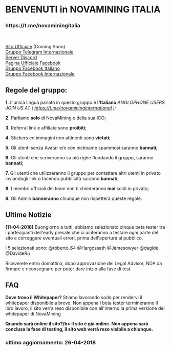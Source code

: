 # BENVENUTI in NOVAMINING ITALIA 
<h3>https://t.me/novaminingitalia</h3><br>

<a href="http://novamining.io/">Sito Ufficiale</a> (Coming Soon)<br>
<a href="https://t.me/novamininginternational">Gruppo Telegram Internazionale</a><br>
<a href="https://discord.gg/WedqYnr">Server Discord</a><br>
<a href="https://www.facebook.com/novamining.xnm/">Pagina Ufficiale Facebook</a><br>
<a href="https://www.facebook.com/groups/novaminingitalia">Gruppo Facebook Italiano</a><br>
<a href="https://www.facebook.com/groups/novamininginternational">Gruppo Facebook Internazionale</a><br>


<h2> Regole del gruppo:</h2>

<b>1.</b> L'unica lingua parlata in questo gruppo è <b>l'Italiano</b>
<i>ANGLOPHONE USERS JOIN US AT ( https://t.me/novamininginternational );</i>

<b>2.</b> Parliamo <b>solo</b> di NovaMining e della sua ICO;

<b>3.</b> Referral link e affiliate sono <b>proibiti</b>;

<b>4.</b> Stickers ed immagini non attinenti sono <b>vietati</b>;

<b>5.</b> Gli utenti senza Avatar e/o con nickname spammosi saranno <b>bannati</b>;

<b>6.</b> Gli utenti che scriveranno su più righe floodando il gruppo, saranno <b>bannati</b>;

<b>7.</b> Gli utenti che utilizzeranno il gruppo per contattare altri utenti in privato inviandogli link o facendo pubblicità saranno <b>bannati</b>;

<b>8.</b> I membri ufficiali del team non ti chiederanno <b>mai</b> soldi in privato;

<b>9.</b> Gli Admin <b>banneranno</b> chiunque non rispetterà queste regole.

<h2> Ultime Notizie </h2>

<b>(11-04-2018)</b>
Buongiorno a tutti, abbiamo selezionato cinque beta tester tra i partecipanti dell'early presale che ci aiuteranno a testare ogni parte del sito e correggere eventuali errori, prima dell'apertura al pubblico. 

I 5 selezionati sono:
@roberto_64 @Hargossath @Jamesowyer @dagide @DavideRu 

Riceverete entro domattina, dopo approvazione dei Legal Advisor, NDA da firmare e riconsegnare per poter dare inizio alla fase di test.

<h2> FAQ </h2>

<b>Dove trovo il Whitepaper?</b>
Stiamo lavorando sodo per rendervi il whitepaper disponibile a breve. Non appena i beta tester termineranno il loro lavoro, il sito verrà reso disponibile con all'interno la prima versione del whitepaper di NovaMining

<b>Quando sarà online il sito?/b>
Il sito è già online. Non appena sarà conclusa la fase di testing, il sito web verrà reso visibile a chiunque.

<h3>ultimo aggiornamento: 26-04-2018</h3>
